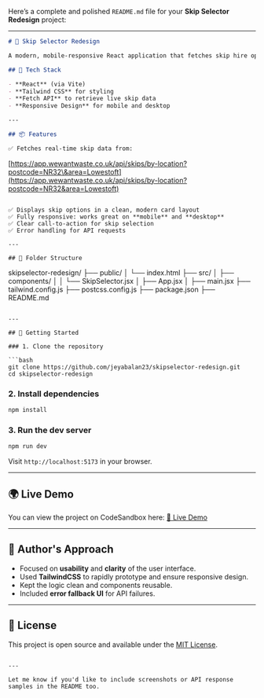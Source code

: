 Here’s a complete and polished `README.md` file for your **Skip Selector Redesign** project:

---

```markdown
# 🚛 Skip Selector Redesign

A modern, mobile-responsive React application that fetches skip hire options using a live API and presents them in a user-friendly card-based UI. This redesign maintains the core functionality of the original [WeWantWaste](https://wewantwaste.co.uk) page while improving its UI/UX and responsiveness.

## 🔧 Tech Stack

- **React** (via Vite)
- **Tailwind CSS** for styling
- **Fetch API** to retrieve live skip data
- **Responsive Design** for mobile and desktop

---

## 📦 Features

✅ Fetches real-time skip data from:
```

[https://app.wewantwaste.co.uk/api/skips/by-location?postcode=NR32\&area=Lowestoft](https://app.wewantwaste.co.uk/api/skips/by-location?postcode=NR32&area=Lowestoft)

```

✅ Displays skip options in a clean, modern card layout  
✅ Fully responsive: works great on **mobile** and **desktop**  
✅ Clear call-to-action for skip selection  
✅ Error handling for API requests

---

## 📂 Folder Structure

```

skipselector-redesign/
├── public/
│   └── index.html
├── src/
│   ├── components/
│   │   └── SkipSelector.jsx
│   ├── App.jsx
│   ├── main.jsx
├── tailwind.config.js
├── postcss.config.js
├── package.json
├── README.md

````

---

## 🚀 Getting Started

### 1. Clone the repository

```bash
git clone https://github.com/jeyabalan23/skipselector-redesign.git
cd skipselector-redesign
````

### 2. Install dependencies

```bash
npm install
```

### 3. Run the dev server

```bash
npm run dev
```

Visit `http://localhost:5173` in your browser.

---

## 🌍 Live Demo

You can view the project on CodeSandbox here:
[🔗 Live Demo](https://codesandbox.io/p/github/jeyabalan23/skipselector-redesign)

---

## 🧠 Author's Approach

* Focused on **usability** and **clarity** of the user interface.
* Used **TailwindCSS** to rapidly prototype and ensure responsive design.
* Kept the logic clean and components reusable.
* Included **error fallback UI** for API failures.

---

## 📝 License

This project is open source and available under the [MIT License](LICENSE).

```

---

Let me know if you'd like to include screenshots or API response samples in the README too.
```
